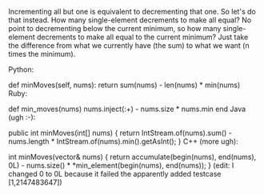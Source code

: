 Incrementing all but one is equivalent to decrementing that one. So let's do that instead. How many single-element decrements to make all equal? No point to decrementing below the current minimum, so how many single-element decrements to make all equal to the current minimum? Just take the difference from what we currently have (the sum) to what we want (n times the minimum).

Python:

def minMoves(self, nums):
    return sum(nums) - len(nums) * min(nums)
Ruby:

def min_moves(nums)
  nums.inject(:+) - nums.size * nums.min
end
Java (ugh :-):

public int minMoves(int[] nums) {
    return IntStream.of(nums).sum() - nums.length * IntStream.of(nums).min().getAsInt();
}
C++ (more ugh):

int minMoves(vector<int>& nums) {
    return accumulate(begin(nums), end(nums), 0L) - nums.size() * *min_element(begin(nums), end(nums));
}
(edit: I changed 0 to 0L because it failed the apparently added testcase [1,2147483647])
